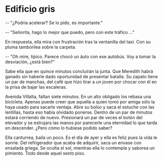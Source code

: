 # Edificio gris

<!--A Marcella-->
-- "¿Podría acelerar? Se lo pido, es importante."

-- "Señorita, hago lo mejor que puedo, pero con este tráfico ..."

En respuesta, ella mira con frustración tras la ventanilla del taxi. Con su
pluma tamborilea sobre la carpeta.

-- "Oh mire, típico. Parece chocó un áuto con ese autobús. Voy a tomar la
desviación, ¿está bien?"

Sabe ella que en quince minutos concluirán la junta. Que Meredith habrá ganado
sin haberle dado oportunidad de presentar batalla. Su zapato tiene un par de
manchas, del café que hizo tirar a un joven por chocar con él en la prisa de
bajar las escaleras.

Avenida Villalta, faltan siete minutos. En un alto obligado los rebasa una
bicicleta. Apenas puede creer que aquella a quien tomó por amiga sólo la haya
usado para sacarle ventaja. Abre su bolso y saca el estuche con las lentillas,
hasta eso había olvidado ponerse. Dentro de un par de minutos estará corriendo
de nuevo. Presionará un par de veces el botón del elevador y se estrujara las
manos por parecerle una eternidad lo que tarda en descender. ¿Pero cómo lo
hubiese podido saber?

Ella canturrea, baila un poco. Es el día de ayer y ella es feliz pues la vida
le sonríe. Del refrigerador que acaba de adquirir, saca un envase con ensalada
griega. Se oculta el sol, mientras ella lo contempla y saborea un pimiento.
Todo desde aquel sexto piso.
